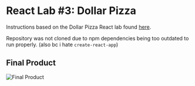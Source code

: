 # React Lab #3: Dollar Pizza

Instructions based on the Dollar Pizza React lab found [here](https://github.com/upperlinecode/dollar-pizza-react-final).

Repository was not cloned due to npm dependencies being too outdated to run properly. (also bc i hate `create-react-app`)

## Final Product

![Final Product](assets/final.png)
